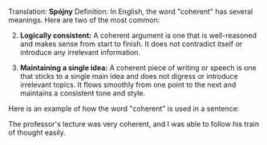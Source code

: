Translation: **Spójny**
Definition:
In English, the word "coherent" has several meanings. Here are two of the most common:

2. **Logically consistent:** A coherent argument is one that is well-reasoned and makes sense from start to finish. It does not contradict itself or introduce any irrelevant information.
    
4. **Maintaining a single idea:** A coherent piece of writing or speech is one that sticks to a single main idea and does not digress or introduce irrelevant topics. It flows smoothly from one point to the next and maintains a consistent tone and style.
    

Here is an example of how the word "coherent" is used in a sentence:

The professor's lecture was very coherent, and I was able to follow his train of thought easily.
